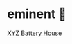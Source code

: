 # eminent 🔋
<a href="https://mahiprasad.github.io/eminent/" target="_blank">
XYZ Battery House
</a>
